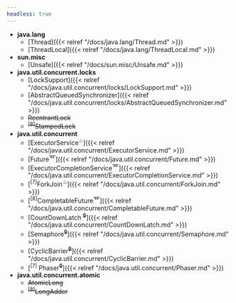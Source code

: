 ```yaml
---
headless: true
---
```


- **java.lang**
  - [Thread]({{< relref "/docs/java.lang/Thread.md" >}})
  - [ThreadLocal]({{< relref "/docs/java.lang/ThreadLocal.md" >}})
- **sun.misc**
  - [Unsafe]({{< relref "/docs/sun.misc/Unsafe.md" >}})
- **java.util.concurrent.locks**
  - [LockSupport]({{< relref "/docs/java.util.concurrent/locks/LockSupport.md" >}})
  - [AbstractQueuedSynchronizer]({{< relref "/docs/java.util.concurrent/locks/AbstractQueuedSynchronizer.md" >}})
  - ~~ReentrantLock~~
  - ~~<sup>[8]</sup>StampedLock~~
- **java.util.concurrent**
  - [ExecutorService<sup>♨</sup>]({{< relref "/docs/java.util.concurrent/ExecutorService.md" >}})
  - [Future<sup>➿</sup>]({{< relref "/docs/java.util.concurrent/Future.md" >}})
  - [ExecutorCompletionService<sup>➿</sup>]({{< relref "/docs/java.util.concurrent/ExecutorCompletionService.md" >}})
  - [<sup>[7]</sup>ForkJoin<sup>♨</sup>]({{< relref "/docs/java.util.concurrent/ForkJoin.md" >}})
  - [<sup>[8]</sup>CompletableFuture<sup>➿</sup>]({{< relref "/docs/java.util.concurrent/CompletableFuture.md" >}})
  - [CountDownLatch <sup>🔒</sup>]({{< relref "/docs/java.util.concurrent/CountDownLatch.md" >}})
  - [Semaphore<sup>🔒</sup>]({{< relref "/docs/java.util.concurrent/Semaphore.md" >}})
  - [CyclicBarrier<sup>🔒</sup>]({{< relref "/docs/java.util.concurrent/CyclicBarrier.md" >}})
  - [<sup>[7]</sup> Phaser<sup>🔒</sup>]({{< relref "/docs/java.util.concurrent/Phaser.md" >}})
- **java.util.concurrent.atomic**
  - ~~AtomicLong~~
  - ~~<sup>[8]</sup>LongAdder~~
